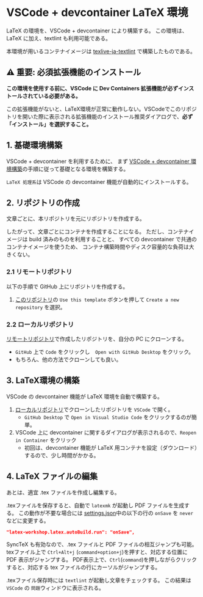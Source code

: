# VSCode + devcontainer LaTeX 環境

LaTeX の環境を、VSCode + devcontainer により構築する。
この環境は、LaTeX に加え、textlint も利用可能である。

本環境が用いるコンテナイメージは [texlive-ja-textlint](https://github.com/smkwlab/texlive-ja-textlint) で構築したものである。

## ⚠️ 重要: 必須拡張機能のインストール

**この環境を使用する前に、VSCode に Dev Containers 拡張機能が必ずインストールされている必要がある。**

この拡張機能がないと、LaTeX環境が正常に動作しない。VSCodeでこのリポジトリを開いた際に表示される拡張機能のインストール推奨ダイアログで、**必ず「インストール」を選択すること。**

## 1. 基礎環境構築

VSCode + devcontainer を利用するために、
まず [VSCode + devcontainer 環境構築](.devcontainer/SETUP-devcontainer.md)の手順に従って基礎となる環境を構築する。

`LaTeX 処理系`は VSCode の devcontainer 機能が自動的にインストールする。

## 2. リポジトリの作成

文章ごとに、本リポジトリを元にリポジトリを作成する。

したがって、文章ごとにコンテナを作成することになる。
ただし、コンテナイメージは build 済みのものを利用することと、
すべての devcontainer で共通のコンテナイメージを使うため、
コンテナ構築時間やディスク容量的な負荷は大きくない。

### 2.1 リモートリポジトリ

以下の手順で GitHub 上にリポジトリを作成する。

1. [このリポジトリ](https://github.com/smkwlab/latex-environment)の
`Use this template` ボタンを押して `Create a new repository` を選択。

### 2.2 ローカルリポジトリ

[リモートリポジトリ](#21-リモートリポジトリ)で作成したリポジトリを、自分の PC にクローンする。

- `GitHub` 上で `Code` をクリックし　`Open with GitHub Desktop` をクリック。
- もちろん、他の方法でクローンしても良い。

## 3. LaTeX環境の構築

VSCode の devcontainer 機能が LaTeX 環境を自動で構築する。

1. [ローカルリポジトリ](#22-ローカルリポジトリ)でクローンしたリポジトリを `VSCode` で開く。
   - `GitHub Desktop` で `Open in Visual Studio Code` をクリックするのが簡単。
2. VSCode 上に devcontainer に関するダイアログが表示されるので、`Reopen in Container` をクリック
   - 初回は、devcontainer 機能が LaTeX 用コンテナを設定（ダウンロード）するので、少し時間がかかる。

## 4. LaTeX ファイルの編集

あとは、適宜 .tex ファイルを作成し編集する。

.texファイルを保存すると、自動で `latexmk` が起動し PDF ファイルを生成する。
この動作が不要な場合には [settings.json](.vscode/settings.json)中の以下の行の `onSave` を `never` などに変更する。

```json
"latex-workshop.latex.autoBuild.run": "onSave",
```

SyncTeX も有効なので、.tex ファイルと PDF ファイルの相互ジャンプも可能。
texファイル上で `Ctrl+Alt+j` (`command+option+j`)を押すと、対応する位置に PDF 表示がジャンプする。
PDF表示上で、`Ctrl`(`command`)を押しながらクリックすると、対応する tex ファイルの行にカーソルがジャンプする。

.texファイル保存時には `textlint` が起動し文章をチェックする。
この結果は `VSCode` の `問題`ウィンドウに表示される。
